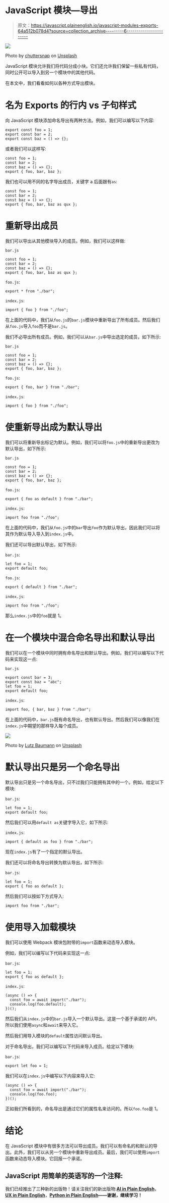 # JavaScript 模块—导出

> 原文：<https://javascript.plainenglish.io/javascript-modules-exports-64a512b078d4?source=collection_archive---------6----------------------->

![](img/a86996ad5c82bc2b7afb1c6af429504c.png)

Photo by [chuttersnap](https://unsplash.com/@chuttersnap?utm_source=medium&utm_medium=referral) on [Unsplash](https://unsplash.com?utm_source=medium&utm_medium=referral)

JavaScript 模块允许我们将代码分成小块。它们还允许我们保留一些私有代码，同时公开可以导入到另一个模块中的其他代码。

在本文中，我们看看如何以各种方式导出模块。

# 名为 Exports 的行内 vs 子句样式

向 JavaScript 模块添加命名导出有两种方法。例如，我们可以编写以下内容:

```
export const foo = 1;
export const bar = 2;
export const baz = () => {};
```

或者我们可以这样写:

```
const foo = 1;
const bar = 2;
const baz = () => {};
export { foo, bar, baz };
```

我们也可以用不同的名字导出成员，关键字 a 后面跟有`as`:

```
const foo = 1;
const bar = 2;
const baz = () => {};
export { foo, bar, baz as qux };
```

# 重新导出成员

我们可以导出从其他模块导入的成员。例如，我们可以这样做:

`bar.js`

```
const foo = 1;
const bar = 2;
const baz = () => {};
export { foo, bar, baz as qux };
```

`foo.js`:

```
export * from "./bar";
```

`index.js`:

```
import { foo } from "./foo";
```

在上面的代码中，我们从`foo.js`的`bar.js`模块中重新导出了所有成员。然后我们从`foo.js`导入`foo`而不是`bar.js`。

我们不必导出所有成员。例如，我们可以从`bar.js`中导出选定的成员，如下所示:

`bar.js`

```
const foo = 1;
const bar = 2;
const baz = () => {};
export { foo, bar, baz };
```

`foo.js`:

```
export { foo, bar } from "./bar";
```

`index.js`:

```
import { foo } from "./foo";
```

# 使重新导出成为默认导出

我们可以将重新导出标记为默认。例如，我们可以将`foo.js`中的重新导出更改为默认导出，如下所示:

`bar.js`

```
const foo = 1;
const bar = 2;
const baz = () => {};
export { foo, bar, baz };
```

`foo.js`:

```
export { foo as default } from "./bar";
```

`index.js`:

```
import foo from "./foo";
```

在上面的代码中，我们从`foo.js`中的`bar`导出`foo`作为默认导出，因此我们可以将其作为默认导入导入到`index.js`中。

我们还可以导出默认导出，如下所示:

`bar.js`:

```
let foo = 1;
export default foo;
```

`foo.js`:

```
export { default } from "./bar";
```

`index.js`:

```
import foo from "./foo";
```

那么`index.js`中的`foo`就是 1。

# 在一个模块中混合命名导出和默认导出

我们可以在一个模块中同时拥有命名导出和默认导出。例如，我们可以编写以下代码来实现这一点:

`bar.js`

```
export const bar = 3;
export const baz = "abc";
let foo = 1;
export default foo;
```

`index.js`:

```
import foo, { bar, baz } from "./bar";
```

在上面的代码中，`bar.js`既有命名导出，也有默认导出。然后我们可以像我们在`index.js`中期望的那样导入每个成员。

![](img/c7c47dc7120876f0b7a4c45b985ff1ec.png)

Photo by [Lutz Baumann](https://unsplash.com/@luba1304?utm_source=medium&utm_medium=referral) on [Unsplash](https://unsplash.com?utm_source=medium&utm_medium=referral)

# 默认导出只是另一个命名导出

默认导出只是另一个命名导出，只不过我们只能拥有其中的一个。例如，给定以下模块:

`bar.js`:

```
let foo = 1;
export default foo;
```

然后我们可以用`default as`关键字导入它，如下所示:

`index.js`:

```
import { default as foo } from "./bar";
```

现在`index.js`有了一个指定的默认导出。

我们还可以将命名导出转换为默认导出，如下所示:

`bar.js`:

```
let foo = 1;
export { foo as default };
```

然后我们可以按如下方式导入:

```
import foo from "./bar";
```

# 使用导入加载模块

我们可以使用 Webpack 模块包附带的`import`函数来动态导入模块。

例如，我们可以编写以下代码来实现这一点:

`bar.js`:

```
let foo = 1;
export { foo as default };
```

`index.js`:

```
(async () => {
  const foo = await import("./bar");
  console.log(foo.default);
})();
```

然后我们从`index.js`中的`bar.js`导入一个默认导出。这是一个基于承诺的 API，所以我们使用`async`和`await`来导入它。

然后我们用导入模块的`default`属性访问默认导出。

对于命名导出，我们可以编写以下代码来导入成员。给定以下模块:

`bar.js`:

```
export let foo = 1;
```

我们可以在`index.js`中编写以下内容来导入它:

```
(async () => {
  const foo = await import("./bar");
  console.log(foo.foo);
})();
```

正如我们所看到的，命名导出是通过它们的属性名来访问的。所以`foo.foo`是 1。

# 结论

在 JavaScript 模块中有很多方法可以导出成员。我们可以有命名的和默认的导出。此外，我们可以从另一个模块中重新导出成员。最后，我们可以使用`import`函数来动态导入模块。它回报一个承诺。

## JavaScript 用简单的英语写的一个注释:

我们已经推出了三种新的出版物！请关注我们的新出版物:[**AI in Plain English**](https://medium.com/ai-in-plain-english)，[**UX in Plain English**](https://medium.com/ux-in-plain-english)，[**Python in Plain English**](https://medium.com/python-in-plain-english)**——谢谢，继续学习！**